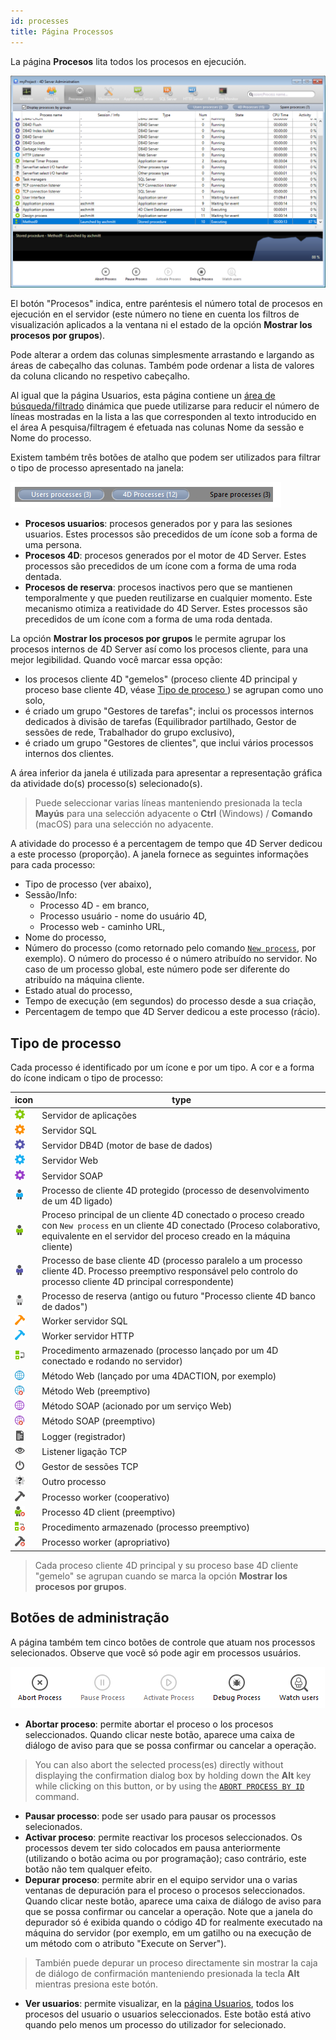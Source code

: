 ```yaml
---
id: processes
title: Página Processos
---
```


La página **Procesos** lita todos los procesos en ejecución.

![](../assets/en/Admin/server-admin-process-page.png)

El botón "Procesos" indica, entre paréntesis el número total de procesos en ejecución en el servidor (este número no tiene en cuenta los filtros de visualización aplicados a la ventana ni el estado de la opción **Mostrar los procesos por grupos**).

Pode alterar a ordem das colunas simplesmente arrastando e largando as áreas de cabeçalho das colunas. Também pode ordenar a lista de valores da coluna clicando no respetivo cabeçalho.

Al igual que la página Usuarios, esta página contiene un [área de búsqueda/filtrado](users.md#searchfiltering-area) dinámica que puede utilizarse para reducir el número de líneas mostradas en la lista a las que corresponden al texto introducido en el área A pesquisa/filtragem é efetuada nas colunas Nome da sessão e Nome do processo.

Existem também três botões de atalho que podem ser utilizados para filtrar o tipo de processo apresentado na janela:

![](../assets/en/Admin/server-process-buttons.png)

 - **Procesos usuarios**: procesos generados por y para las sesiones usuarios. Estes processos são precedidos de um ícone sob a forma de uma persona.
 - **Procesos 4D**: procesos generados por el motor de 4D Server. Estes processos são precedidos de um ícone com a forma de uma roda dentada.
 - **Procesos de reserva**: procesos inactivos pero que se mantienen temporalmente y que pueden reutilizarse en cualquier momento. Este mecanismo otimiza a reatividade do 4D Server. Estes processos são precedidos de um ícone com a forma de uma roda dentada.

La opción **Mostrar los procesos por grupos** le permite agrupar los procesos internos de 4D Server así como los procesos cliente, para una mejor legibilidad. Quando você marcar essa opção:

 - los procesos cliente 4D "gemelos" (proceso cliente 4D principal y proceso base cliente 4D, véase [Tipo de proceso ](#process-type)) se agrupan como uno solo,
 - é criado um grupo "Gestores de tarefas"; inclui os processos internos dedicados à divisão de tarefas (Equilibrador partilhado, Gestor de sessões de rede, Trabalhador do grupo exclusivo),
 - é criado um grupo "Gestores de clientes", que inclui vários processos internos dos clientes.

A área inferior da janela é utilizada para apresentar a representação gráfica da atividade do(s) processo(s) selecionado(s).

> Puede seleccionar varias líneas manteniendo presionada la tecla **Mayús** para una selección adyacente o **Ctrl** (Windows) / **Comando** (macOS) para una selección no adyacente.

A atividade do processo é a percentagem de tempo que 4D Server dedicou a este processo (proporção). A janela fornece as seguintes informações para cada processo:

- Tipo de processo (ver abaixo),
- Sessão/Info:
     - Processo 4D - em branco,
     - Processo usuário - nome do usuário 4D,
     - Processo web - caminho URL,
- Nome do processo,
- Número do processo (como retornado pelo comando [`New process`](../commands-legacy/new-process.md), por exemplo). O número do processo é o número atribuído no servidor. No caso de um processo global, este número pode ser diferente do atribuído na máquina cliente.
- Estado atual do processo,
- Tempo de execução (em segundos) do processo desde a sua criação,
- Percentagem de tempo que 4D Server dedicou a este processo (rácio).

## Tipo de processo

Cada processo é identificado por um ícone e por um tipo. A cor e a forma do ícone indicam o tipo de processo:

| icon                                       | type                                                                                                                                                                                                                      |
| ------------------------------------------ | ------------------------------------------------------------------------------------------------------------------------------------------------------------------------------------------------------------------------- |
| ![](../assets/en/Admin/server-icon-1.png)  | Servidor de aplicações                                                                                                                                                                                                    |
| ![](../assets/en/Admin/server-icon-2.png)  | Servidor SQL                                                                                                                                                                                                              |
| ![](../assets/en/Admin/server-icon-3.png)  | Servidor DB4D (motor de base de dados)                                                                                                                                                                 |
| ![](../assets/en/Admin/server-icon-4.png)  | Servidor Web                                                                                                                                                                                                              |
| ![](../assets/en/Admin/server-icon-5.png)  | Servidor SOAP                                                                                                                                                                                                             |
| ![](../assets/en/Admin/server-icon-6.png)  | Processo de cliente 4D protegido (processo de desenvolvimento de um 4D ligado)                                                                                                                         |
| ![](../assets/en/Admin/server-icon-7.png)  | Proceso principal de un cliente 4D conectado o proceso creado con `New process` en un cliente 4D conectado (Proceso colaborativo, equivalente en el servidor del proceso creado en la máquina cliente) |
| ![](../assets/en/Admin/server-icon-8.png)  | Processo de base cliente 4D (processo paralelo a um processo cliente 4D. Processo preemptivo responsável pelo controlo do processo cliente 4D principal correspondente)                |
| ![](../assets/en/Admin/server-icon-9.png)  | Processo de reserva (antigo ou futuro "Processo cliente 4D banco de dados")                                                                                                                            |
| ![](../assets/en/Admin/server-icon-10.png) | Worker servidor SQL                                                                                                                                                                                                       |
| ![](../assets/en/Admin/server-icon-11.png) | Worker servidor HTTP                                                                                                                                                                                                      |
| ![](../assets/en/Admin/server-icon-13.png) | Procedimento armazenado (processo lançado por um 4D conectado e rodando no servidor)                                                                                                                   |
| ![](../assets/en/Admin/server-icon-14.png) | Método Web (lançado por uma 4DACTION, por exemplo)                                                                                                                                                     |
| ![](../assets/en/Admin/server-icon-15.png) | Método Web (preemptivo)                                                                                                                                                                                |
| ![](../assets/en/Admin/server-icon-16.png) | Método SOAP (acionado por um serviço Web)                                                                                                                                                              |
| ![](../assets/en/Admin/server-icon-17.png) | Método SOAP (preemptivo)                                                                                                                                                                               |
| ![](../assets/en/Admin/server-icon-18.png) | Logger (registrador)                                                                                                                                                                                   |
| ![](../assets/en/Admin/server-icon-19.png) | Listener ligação TCP                                                                                                                                                                                                      |
| ![](../assets/en/Admin/server-icon-20.png) | Gestor de sessões TCP                                                                                                                                                                                                     |
| ![](../assets/en/Admin/server-icon-21.png) | Outro processo                                                                                                                                                                                                            |
| ![](../assets/en/Admin/server-icon-22.png) | Processo worker (cooperativo)                                                                                                                                                                          |
| ![](../assets/en/Admin/server-icon-23.png) | Processo 4D client (preemptivo)                                                                                                                                                                        |
| ![](../assets/en/Admin/server-icon-24.png) | Procedimento armazenado (processo preemptivo)                                                                                                                                                          |
| ![](../assets/en/Admin/server-icon-25.png) | Processo worker (apropriativo)                                                                                                                                                                         |

> Cada proceso cliente 4D principal y su proceso base 4D cliente "gemelo" se agrupan cuando se marca la opción **Mostrar los procesos por grupos**.

## Botões de administração

A página também tem cinco botões de controle que atuam nos processos selecionados. Observe que você só pode agir em processos usuários.

![](../assets/en/Admin/server-process-actions.png)

 - **Abortar proceso**: permite abortar el proceso o los procesos seleccionados. Quando clicar neste botão, aparece uma caixa de diálogo de aviso para que se possa confirmar ou cancelar a operação.

> You can also abort the selected process(es) directly without displaying the confirmation dialog box by holding down the **Alt** key while clicking on this button, or by using the [`ABORT PROCESS BY ID`](../commands-legacy/abort-process-by-id.md) command.

 - **Pausar processo**: pode ser usado para pausar os processos selecionados.
 - **Activar proceso**: permite reactivar los procesos seleccionados. Os processos devem ter sido colocados em pausa anteriormente (utilizando o botão acima ou por programação); caso contrário, este botão não tem qualquer efeito.
 - **Depurar proceso**: permite abrir en el equipo servidor una o varias ventanas de depuración para el proceso o procesos seleccionados. Quando clicar neste botão, aparece uma caixa de diálogo de aviso para que se possa confirmar ou cancelar a operação. Note que a janela do depurador só é exibida quando o código 4D for realmente executado na máquina do servidor (por exemplo, em um gatilho ou na execução de um método com o atributo "Execute on Server").

> También puede depurar un proceso directamente sin mostrar la caja de diálogo de confirmación manteniendo presionada la tecla **Alt** mientras presiona este botón.

 - **Ver usuarios**: permite visualizar, en la [página Usuarios](users.md), todos los procesos del usuario o usuarios seleccionados. Este botão está ativo quando pelo menos um processo do utilizador for selecionado.

